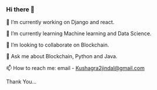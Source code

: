 ### Hi there 👋 

🔭 I’m currently working on Django and react.

🌱 I’m currently learning Machine learning and Data Science.

👯 I’m looking to collaborate on Blockchain.

💬 Ask me about Blockchain, Python and Java.

📫 How to reach me: email - Kushagra2jindal@gmail.com

<!--
**kushagra2jindal/kushagra2jindal** is a ✨ _special_ ✨ repository because its `README.md` (this file) appears on your GitHub profile.


-->

Thank You...
